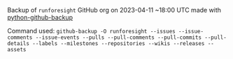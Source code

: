 Backup of `runforesight` GitHub org on 2023-04-11 ~18:00 UTC made with [python-github-backup](https://github.com/josegonzalez/python-github-backup)

Command used:
`github-backup -O runforesight --issues --issue-comments --issue-events --pulls --pull-comments --pull-commits --pull-details --labels --milestones --repositories --wikis --releases --assets`

